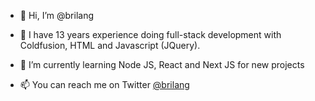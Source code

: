 - 👋 Hi, I’m @brilang
- 👀 I have 13 years experience doing full-stack development with Coldfusion, HTML and Javascript (JQuery).
- 🌱 I’m currently learning Node JS, React and Next JS for new projects

- 📫 You can reach me on Twitter [@brilang](https://twitter.com/brilang)

<!---
brilang/brilang is a ✨ special ✨ repository because its `README.md` (this file) appears on your GitHub profile.
You can click the Preview link to take a look at your changes.
--->

